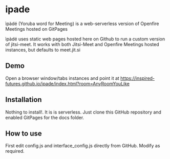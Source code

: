# ipade
ìpàdé (Yoruba word for Meeting) is a web-serverless version of Openfire Meetings hosted on GitPages

ìpàdé uses static web pages hosted here on Github to run a custom version of jitsi-meet. It works with both Jitsi-Meet and Openfire Meetings hosted instances, but defaults to meet.jit.si

## Demo
Open a browser window/tabs instances and point it at https://inspired-futures.github.io/ipade/index.html?room=AnyRoomYouLike

## Installation
Nothing to install!. It is is serverless. Just clone this GitHub repository and enabled GitPages for the docs folder. 

## How to use
First edit config.js and interface_config.js directly from GitHub. Modify as required.

